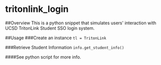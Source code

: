 # tritonlink_login

##Overview
This is a python snippet that simulates users' interaction with UCSD TritonLink Student SSO login system.

##Usage
###Create an instance
`
tl = TritonLink
` 

###Retrieve Student Information
`
info.get_student_info()
`


####See python script for more info.
